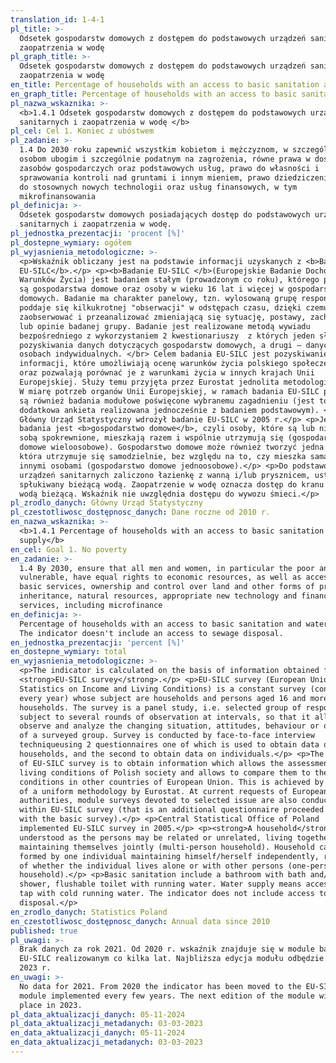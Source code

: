 ```yaml
---
translation_id: 1-4-1
pl_title: >-
  Odsetek gospodarstw domowych z dostępem do podstawowych urządzeń sanitarnych i
  zaopatrzenia w wodę
pl_graph_title: >-
  Odsetek gospodarstw domowych z dostępem do podstawowych urządzeń sanitarnych i
  zaopatrzenia w wodę
en_title: Percentage of households with an access to basic sanitation and water supply
en_graph_title: Percentage of households with an access to basic sanitation and water supply
pl_nazwa_wskaznika: >-
  <b>1.4.1 Odsetek gospodarstw domowych z dostępem do podstawowych urządzeń
  sanitarnych i zaopatrzenia w wodę </b>
pl_cel: Cel 1. Koniec z ubóstwem
pl_zadanie: >-
  1.4 Do 2030 roku zapewnić wszystkim kobietom i mężczyznom, w szczególności
  osobom ubogim i szczególnie podatnym na zagrożenia, równe prawa w dostępie do
  zasobów gospodarczych oraz podstawowych usług, prawo do własności i
  sprawowania kontroli nad gruntami i innym mieniem, prawo dziedziczenia, dostęp
  do stosownych nowych technologii oraz usług finansowych, w tym
  mikrofinansowania
pl_definicja: >-
  Odsetek gospodarstw domowych posiadających dostęp do podstawowych urządzeń
  sanitarnych i zaopatrzenia w wodę.
pl_jednostka_prezentacji: 'procent [%]'
pl_dostepne_wymiary: ogółem
pl_wyjasnienia_metodologiczne: >-
  <p>Wskaźnik obliczany jest na podstawie informacji uzyskanych z <b>Badania
  EU-SILC</b>.</p> <p><b>Badanie EU-SILC </b>(Europejskie Badanie Dochodów i
  Warunków Życia) jest badaniem stałym (prowadzonym co roku), którego podmiotem
  są gospodarstwa domowe oraz osoby w wieku 16 lat i więcej w gospodarstwach
  domowych. Badanie ma charakter panelowy, tzn. wylosowaną grupę respondentów
  poddaje się kilkukrotnej "obserwacji" w odstępach czasu, dzięki czemu można
  zaobserwować i przeanalizować zmieniającą się sytuację, postawy, zachowania
  lub opinie badanej grupy. Badanie jest realizowane metodą wywiadu
  bezpośredniego z wykorzystaniem 2 kwestionariuszy  z których jeden służy do
  pozyskiwania danych dotyczących gospodarstw domowych, a drugi – danych o
  osobach indywidualnych. </br> Celem badania EU-SILC jest pozyskiwanie
  informacji, które umożliwiają ocenę warunków życia polskiego społeczeństwa
  oraz pozwalają porównać je z warunkami życia w innych krajach Unii
  Europejskiej. Służy temu przyjęta przez Eurostat jednolita metodologia. </br>
  W miarę potrzeb organów Unii Europejskiej, w ramach badania EU-SILC prowadzone
  są również badania modułowe poświęcone wybranemu zagadnieniu (jest to
  dodatkowa ankieta realizowana jednocześnie z badaniem podstawowym). </br>
  Główny Urząd Statystyczny wdrożył badanie EU-SILC w 2005 r.</p> <p>Jednostką
  badania jest <b>gospodarstwo domowe</b>, czyli osoby, które są lub nie są ze
  sobą spokrewnione, mieszkają razem i wspólnie utrzymują się (gospodarstwo
  domowe wieloosobowe). Gospodarstwo domowe może również tworzyć jedna osoba,
  która utrzymuje się samodzielnie, bez względu na to, czy mieszka sama, czy z
  innymi osobami (gospodarstwo domowe jednoosobowe).</p> <p>Do podstawowych
  urządzeń sanitarnych zaliczono łazienkę z wanną i/lub prysznicem, ustęp
  spłukiwany bieżącą wodą. Zaopatrzenie w wodę oznacza dostęp do kranu z zimną
  wodą bieżącą. Wskaźnik nie uwzględnia dostępu do wywozu śmieci.</p>
pl_zrodlo_danych: Główny Urząd Statystyczny
pl_czestotliwosc_dostępnosc_danych: Dane roczne od 2010 r.
en_nazwa_wskaznika: >-
  <b>1.4.1 Percentage of households with an access to basic sanitation and water
  supply</b>
en_cel: Goal 1. No poverty
en_zadanie: >-
  1.4 By 2030, ensure that all men and women, in particular the poor and the
  vulnerable, have equal rights to economic resources, as well as access to
  basic services, ownership and control over land and other forms of property,
  inheritance, natural resources, appropriate new technology and financial
  services, including microfinance
en_definicja: >-
  Percentage of households with an access to basic sanitation and water supply.
  The indicator doesn't include an access to sewage disposal.
en_jednostka_prezentacji: 'percent [%]'
en_dostepne_wymiary: total
en_wyjasnienia_metodologiczne: >-
  <p>The indicator is calculated on the basis of information obtained from the
  <strong>EU-SILC survey</strong>.</p> <p>EU-SILC survey (European Union
  Statistics on Income and Living Conditions) is a constant survey (conducted
  every year) whose subject are households and persons aged 16 and more in
  households. The survey is a panel study, i.e. selected group of respondents is
  subject to several rounds of observation at intervals, so that it allows to
  observe and analyze the changing situation, attitudes, behaviour or opinions
  of a surveyed group. Survey is conducted by face-to-face interview
  techniqueusing 2 questionnaires one of which is used to obtain data on
  households, and the second to obtain data on individuals.</p> <p>The purpose
  of EU-SILC survey is to obtain information which allows the assessment of
  living conditions of Polish society and allows to compare them to the living
  conditions in other countries of European Union. This is achieved by adoption
  of a uniform methodology by Eurostat. At current requests of European Union
  authorities, module surveys devoted to selected issue are also conducted
  within EU-SILC survey (that is an additional questionnaire proceeded together
  with the basic survey).</p> <p>Central Statistical Office of Poland
  implemented EU-SILC survey in 2005.</p> <p><strong>A household</strong> is
  understood as the persons may be related or unrelated, living together and
  maintaining themselves jointly (multi-person household). Household can also be
  formed by one individual maintaining himself/herself independently, regardless
  of whether the individual lives alone or with other persons (one-person
  household).</p> <p>Basic sanitation include a bathroom with bath and/or
  shower, flushable toilet with running water. Water supply means access to the
  tap with cold running water. The indicator does not include access to garbage
  disposal.</p>
en_zrodlo_danych: Statistics Poland
en_czestotliwosc_dostępnosc_danych: Annual data since 2010
published: true
pl_uwagi: >-
  Brak danych za rok 2021. Od 2020 r. wskaźnik znajduje się w module badania
  EU-SILC realizowanym co kilka lat. Najbliższa edycja modułu odbędzie się w
  2023 r.
en_uwagi: >-
  No data for 2021. From 2020 the indicator has been moved to the EU-SILC survey
  module implemented every few years. The next edition of the module will take
  place in 2023.
pl_data_aktualizacji_danych: 05-11-2024
pl_data_aktualizacji_metadanych: 03-03-2023
en_data_aktualizacji_danych: 05-11-2024
en_data_aktualizacji_metadanych: 03-03-2023
---
```

